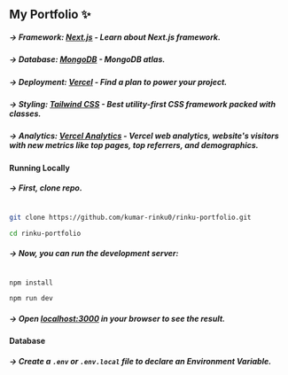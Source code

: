 
## My Portfolio ✨

##### -> Framework: [Next.js](https://nextjs.org/)  - Learn about Next.js framework.

##### -> Database: [MongoDB](https://www.mongodb.com/)  - MongoDB atlas.

##### -> Deployment: [Vercel](https://vercel.com/docs)  - Find a plan to power your project.

##### -> Styling: [Tailwind CSS](https://tailwindcss.com/)  - Best utility-first CSS framework packed with classes.

##### -> Analytics: [Vercel Analytics](https://vercel.com/docs/analytics)  - Vercel web analytics, website's visitors with new metrics like top pages, top referrers, and demographics.



#### Running Locally

##### -> First, clone repo.
```bash

git clone https://github.com/kumar-rinku0/rinku-portfolio.git

cd rinku-portfolio

```

##### -> Now, you can run the development server:

```bash

npm install

npm run dev

```


##### -> Open [localhost:3000](http://localhost:3000) in your browser to see the result.


#### Database

##### -> Create a ``` .env ``` or ``` .env.local ``` file to declare an Environment Variable.



